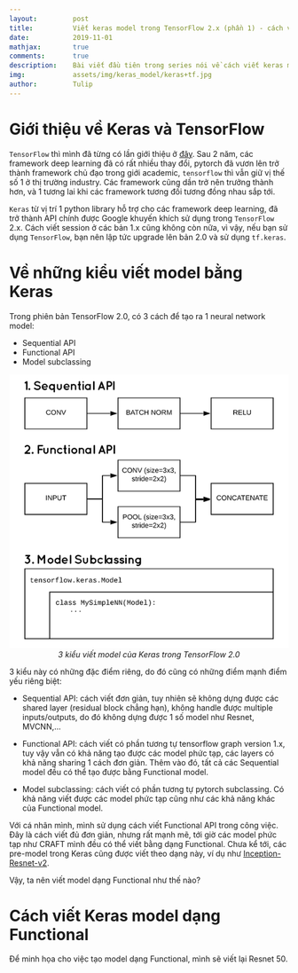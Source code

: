 ```yaml
---
layout:         post
title:          Viết keras model trong TensorFlow 2.x (phần 1) - cách viết Keras Functional API
date:           2019-11-01
mathjax:        true
comments:       true
description:    Bài viết đầu tiên trong series nói về cách viết keras model trong TensorFlow 2.0. Cụ thể, bài viết nói về 3 cách viết model bằng Keras, sau đó minh họa bằng cách tạo lập model Resnet 50.
img:            assets/img/keras_model/keras+tf.jpg
author:         Tulip
---
```


# Giới thiệu về Keras và TensorFlow

`TensorFlow` thì mình đã từng có lần giới thiệu ở [đây](http://tulip4attoo.github.io/dung-tensorflow-giai-quyet-fizzbuzz/). Sau 2 năm, các framework deep learning đã có rất nhiều thay đổi, pytorch đã vươn lên trở thành framework chủ đạo trong giới academic, `tensorflow` thì vẫn giữ vị thế số 1 ở thị trường industry. Các framework cũng dần trở nên trưởng thành hơn, và 1 tương lai khi các framework tương đối tương đồng nhau sắp tới. 

`Keras` từ vị trí 1 python library hỗ trợ cho các framework deep learning, đã trở thành API chính được Google khuyến khích sử dụng trong `TensorFlow` 2.x. Cách viết session ở các bản 1.x cũng không còn nữa, vì vậy, nếu bạn sử dụng `TensorFlow`, bạn nên lập tức upgrade lên bản 2.0 và sử dụng `tf.keras`.

# Về những kiểu viết model bằng Keras

Trong phiên bản TensorFlow 2.0, có 3 cách để tạo ra 1 neural network model:

+ Sequential API
+ Functional API
+ Model subclassing

<p align="center">
  <img src="../assets/img/keras_model/keras_3_model_types_header.png"><br>
  <i>3 kiểu viết model của Keras trong TensorFlow 2.0</i>
</p>

3 kiểu này có những đặc điểm riêng, do đó cũng có những điểm mạnh điểm yếu riêng biệt:

+ Sequential API: cách viết đơn giản, tuy nhiên sẽ không dựng được các shared layer (residual block chẳng hạn), không handle được multiple inputs/outputs, do đó không dựng được 1 số model như Resnet, MVCNN,...

+ Functional API: cách viết có phần tương tự tensorflow graph version 1.x, tuy vậy vẫn có khả năng tạo được các model phức tạp, các layers có khả năng sharing 1 cách đơn giản. Thêm vào đó, tất cả các Sequential model đều có thể tạo được bằng Functional model.

+ Model subclassing: cách viết có phần tương tự pytorch subclassing. Có khả năng viết được các model phức tạp cũng như các khả năng khác của Functional model.

Với cá nhân mình, mình sử dụng cách viết Functional API trong công việc. Đây là cách viết đủ đơn giản, nhưng rất mạnh mẽ, tới giờ các model phức tạp như CRAFT mình đều có thể viết bằng dạng Functional. Chưa kể tới, các pre-model trong Keras cũng được viết theo dạng này, ví dụ như [Inception-Resnet-v2](https://github.com/keras-team/keras-applications/blob/master/keras_applications/inception_resnet_v2.py).

Vậy, ta nên viết model dạng Functional như thế nào?

# Cách viết Keras model dạng Functional

Để minh họa cho việc tạo model dạng Functional, mình sẽ viết lại Resnet 50.


